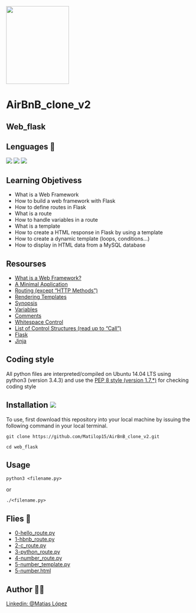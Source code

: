 <img src="https://blog.holbertonschool.com/wp-content/uploads/2020/04/unnamed-2.png" width="170" height="210">

# AirBnB_clone_v2
## Web_flask

## Lenguages 🤩
<img src="https://img.icons8.com/color/48/000000/python--v1.png"/> <img src="https://img.icons8.com/ios/48/000000/flask.png"/> <img src="https://img.icons8.com/color/48/000000/html-5--v1.png"/> 

## Learning Objetivess 
* What is a Web Framework
* How to build a web framework with Flask
* How to define routes in Flask
* What is a route
* How to handle variables in a route
* What is a template
* How to create a HTML response in Flask by using a template
* How to create a dynamic template (loops, conditions…)
* How to display in HTML data from a MySQL database

## Resourses 
* [What is a Web Framework?](https://intranet.hbtn.io/rltoken/iWopX7mh5JZI0BtpNmMOCA)
* [A Minimal Application](https://intranet.hbtn.io/rltoken/aY1qkYlIbCDDULBN6nJNYA)
* [Routing (except “HTTP Methods”)](https://intranet.hbtn.io/rltoken/bAqYEpI4Ph-zLU7EM8iXjg)
* [Rendering Templates](https://intranet.hbtn.io/rltoken/mpA3GC0bX8WOHO15xUL2Yw)
* [Synopsis](https://intranet.hbtn.io/rltoken/-JZxrxnDnOID141U1qDcew)
* [Variables](https://intranet.hbtn.io/rltoken/-qwqxJ6YyQ7Z9JvvPIE1AA)
* [Comments](https://intranet.hbtn.io/rltoken/TsdwbqCk1utlpeOhc5eUFg)
* [Whitespace Control](https://intranet.hbtn.io/rltoken/NR5WFn7I6qUTh-b70Od69Q)
* [List of Control Structures (read up to “Call”)](https://intranet.hbtn.io/rltoken/pyvwBzYKgoDeNQ6_QIwUsw)
* [Flask](https://intranet.hbtn.io/rltoken/k2C-4UmlYXgA6oMgO7fLgg)
* [Jinja](https://intranet.hbtn.io/rltoken/fid5cMJKYMaRJqL60PlUew)


## Coding style
All python files are interpreted/compiled on Ubuntu 14.04 LTS using python3 (version 3.4.3) and use the [PEP 8 style (version 1.7.*)](https://github.com/PyC\QA/pycodestyle) for checking coding style


## Installation <img src="https://img.icons8.com/fluency/30/000000/downloads-folder--v1.png"/>
To use, first download  this repository into your local machine by issuing the following command in your local terminal. 
```
git clone https://github.com/Matilop15/AirBnB_clone_v2.git
```
```
cd web_flask
```

## Usage
```
python3 <filename.py>
```
or
```
./<filename.py>
```

## Flies 📄
- [0-hello_route.py](https://github.com/Matilop15/AirBnB_clone_v2/tree/master/web_flask/0-hello_route.py)
- [1-hbnb_route.py](https://github.com/Matilop15/AirBnB_clone_v2/tree/master/web_flask/1-hbnb_route.py)
- [2-c_route.py](https://github.com/Matilop15/AirBnB_clone_v2/tree/master/web_flask/2-c_route.py)
- [3-python_route.py](https://github.com/Matilop15/AirBnB_clone_v2/tree/master/web_flask/3-python_route.py)
- [4-number_route.py](https://github.com/Matilop15/AirBnB_clone_v2/tree/master/web_flask/4-number_route.py)
- [5-number_template.py](https://github.com/Matilop15/AirBnB_clone_v2/tree/master/web_flask/5-number_template.py)
- [5-number.html](https://github.com/Matilop15/AirBnB_clone_v2/tree/master/web_flask/templates/5-number.html)

## Author 👨‍💻
[Linkedin: @Matias López](https://uy.linkedin.com/in/matias-l%C3%B3pez-777796194?trk=people-guest_people_search-card)